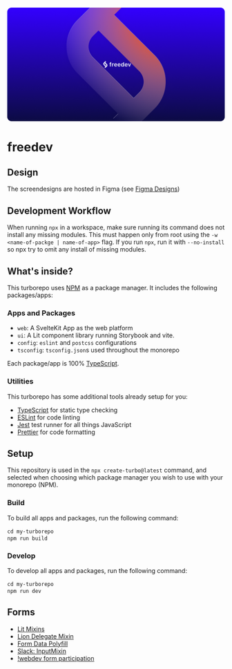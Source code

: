 ![We are freedev](freedev-og-image.png)

# freedev

## Design
The screendesigns are hosted in Figma (see [Figma Designs](https://www.figma.com/file/6XVMGp0k7nCGlJ85Nrip5f/freedev?node-id=0%3A1))

## Development Workflow
When running `npx` in a workspace, make sure running its command does not install any missing modules. This must happen only from root using the `-w <name-of-packge | name-of-app>` flag. If you run `npx`, run it with `--no-install` so npx try to omit any install of missing modules.

## What's inside?

This turborepo uses [NPM](https://www.npmjs.com/) as a package manager. It includes the following packages/apps:

### Apps and Packages

- `web`: A SvelteKit App as the web platform
- `ui`: A Lit component library running Storybook and vite.
- `config`: `eslint` and `postcss` configurations
- `tsconfig`: `tsconfig.json`s used throughout the monorepo

Each package/app is 100% [TypeScript](https://www.typescriptlang.org/).

### Utilities

This turborepo has some additional tools already setup for you:

- [TypeScript](https://www.typescriptlang.org/) for static type checking
- [ESLint](https://eslint.org/) for code linting
- [Jest](https://jestjs.io) test runner for all things JavaScript
- [Prettier](https://prettier.io) for code formatting

## Setup

This repository is used in the `npx create-turbo@latest` command, and selected when choosing which package manager you wish to use with your monorepo (NPM).

### Build

To build all apps and packages, run the following command:

```
cd my-turborepo
npm run build
```

### Develop

To develop all apps and packages, run the following command:

```
cd my-turborepo
npm run dev
```

## Forms

* [Lit Mixins](https://lit.dev/docs/composition/mixins/)
* [Lion Delegate Mixin](https://github.com/ing-bank/lion/blob/master/packages/core/src/DelegateMixin.js)
* [Form Data Polyfill](https://gist.github.com/WickyNilliams/eb6a44075356ee504dd9491c5a3ab0be)
* [Slack: InputMixin](https://lit-and-friends.slack.com/archives/CE6D9DN05/p1632831988227700)
* [!webdev form participation](https://web.dev/more-capable-form-controls/)
